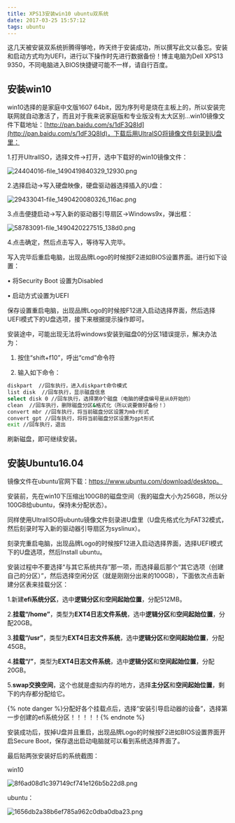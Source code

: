 ```yaml
---
title: XPS13安装win10 ubuntu双系统
date: 2017-03-25 15:57:12
tags: ubuntu
---
```

这几天被安装双系统折腾得够呛，昨天终于安装成功，所以撰写此文以备忘。安装和启动方式均为UEFI，进行以下操作时先进行数据备份！博主电脑为Dell XPS13 9350，不同电脑进入BIOS快捷键可能不一样，请自行百度。
## 安装win10
win10选择的是家庭中文版1607 64bit，因为序列号是烧在主板上的，所以安装完联网就自动激活了，而且对于我来说家庭版和专业版没有太大区别...win10镜像文件下载地址：[http://pan.baidu.com/s/1dF3Q8Id](http://pan.baidu.com/s/1dF3Q8Id)，下载后用UltraISO将镜像文件刻录到U盘里：

1.打开UltralISO，选择文件→打开，选中下载好的win10镜像文件：
<!--more-->
![24404016-file_1490419840329_12930.png](img/24404016-file_1490419840329_12930.png)

2.选择启动→写入硬盘映像，硬盘驱动器选择插入的U盘：

![29433041-file_1490420080326_116ac.png](img/29433041-file_1490420080326_116ac.png)

3.点击便捷启动→写入新的驱动器引导扇区→Windows9x，弹出框：

![58783091-file_1490420227515_138d0.png](img/58783091-file_1490420227515_138d0.png)

4.点击确定，然后点击写入，等待写入完毕。

写入完毕后重启电脑，出现品牌Logo的时候按F2进如BIOS设置界面。进行如下设置：

• 将Security Boot 设置为Disabled

• 启动方式设置为UEFI   

保存设置重启电脑，出现品牌Logo的时候按F12进入启动选择界面，然后选择UEFI模式下的U盘选项，接下来根据提示操作即可。

安装途中，可能出现无法将windows安装到磁盘0的分区1错误提示，解决办法为：

1. 按住“shift+f10”，呼出“cmd”命令符

2. 输入如下命令：

```bash
diskpart  //回车执行，进入diskpart命令模式
list disk  //回车执行，显示磁盘信息
select disk 0 //回车执行，选择第0个磁盘（电脑的硬盘编号是从0开始的）
clean  //回车执行，删除磁盘分区&格式化（所以说要做好备份！）
convert mbr //回车执行，将当前磁盘分区设置为mbr形式
convert gpt //回车执行，将将当前磁盘分区设置为gpt形式
exit //回车执行，退出
```
刷新磁盘，即可继续安装。

## 安装Ubuntu16.04
镜像文件在ubuntu官网下载：https://www.ubuntu.com/download/desktop。

安装前，先在win10下压缩出100GB的磁盘空间（我的磁盘大小为256GB，所以分100GB给ubuntu，保持未分配状态）。

同样使用UltralISO将ubuntu镜像文件刻录进U盘里（U盘先格式化为FAT32模式，然后刻录时写入新的驱动器引导扇区为syslinux）。

刻录完重启电脑，出现品牌Logo的时候按F12进入启动选择界面，选择UEFI模式下的U盘选项，然后Install ubuntu。

安装过程中不要选择“与其它系统共存”那一项，而选择最后那个“其它选项（创建自己的分区）”，然后选择空闲分区（就是刚刚分出来的100GB），下面依次点击新建分区表来挂载分区：

1.新建**efi系统分区**，选中**逻辑分区**和**空间起始位置**，分配512MB。

2.**挂载“/home”**，类型为**EXT4日志文件系统**，选中**逻辑分区**和**空间起始位置**，分配20GB。

3.**挂载“/usr”**，类型为**EXT4日志文件系统**，选中**逻辑分区**和**空间起始位置**，分配45GB。

4.**挂载“/”**，类型为**EXT4日志文件系统**，选中**逻辑分区**和**空间起始位置**，分配20GB。

5.**swap交换空间**，这个也就是虚拟内存的地方，选择**主分区**和**空间起始位置**，剩下的内存都分配给它。

{% note danger %}分配好各个挂载点后，选择“安装引导启动器的设备”，选择第一步创建的efi系统分区！！！！！{% endnote %}

安装成功后，拔掉U盘并且重启，出现品牌Logo的时候按F2进如BIOS设置界面开启Secure Boot，保存退出启动电脑就可以看到系统选择界面了。

最后贴两张安装好后的系统截图：

win10 

![8f6ad08d1c397149cf741e126b5b22d8.png](img/8f6ad08d1c397149cf741e126b5b22d8.png)

ubuntu：

![1656db2a38b6ef785a962c0dba0dba23.png](img/1656db2a38b6ef785a962c0dba0dba23.png)

